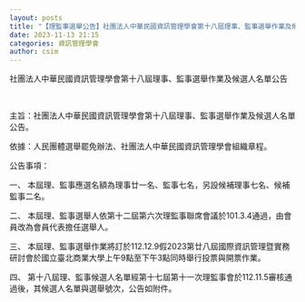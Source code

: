 ```yaml
---
layout: posts
title: "【理監事選舉公告】社團法人中華民國資訊管理學會第十八屆理事、監事選舉作業及候選人名單公告"
date: 2023-11-13 21:15
categories: 資訊管理學會
author: csim
---
```


社團法人中華民國資訊管理學會第十八屆理事、監事選舉作業及候選人名單公告

 

主旨：社團法人中華民國資訊管理學會第十八屆理事、監事選舉作業及候選人名單公告。 

依據：人民團體選舉罷免辦法、社團法人中華民國資訊管理學會組織章程。

公告事項：

一、 本屆理、監事應選名額為理事廿一名、監事七名，另設候補理事七名、候補監事二名。

二、 本屆理、監事選舉人依第十二屆第六次理監事聯席會議於101.3.4通過，由會員改為會員代表擔任選舉人。

三、 本屆理、監事選舉作業將訂於112.12.9假2023第廿八屆國際資訊管理暨實務研討會於國立臺北商業大學上午9點至下午3點同時舉行投票與開票作業。

四、 第十八屆理、監事候選人名單經第十七屆第十一次理監事會於112.11.5審核通過後，其候選人名單與選舉號次，公告如附件。

